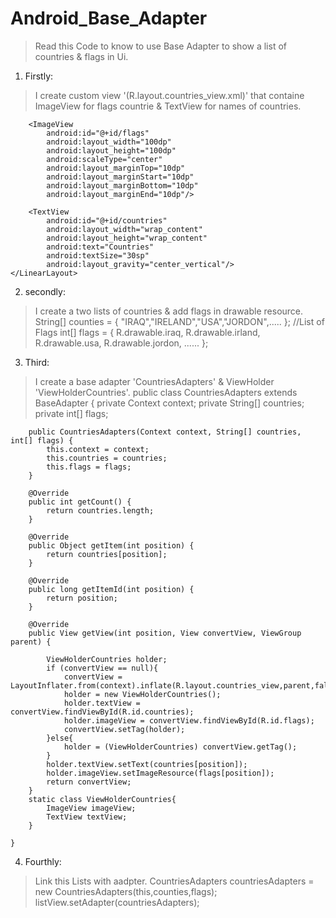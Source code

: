 # Android_Base_Adapter
> Read this Code to know to use Base Adapter to show a list of countries & flags in Ui.

1. Firstly:
> I create custom view '(R.layout.countries_view.xml)' that containe ImageView for flags countrie & TextView for names of countries.
	<LinearLayout xmlns:android="http://schemas.android.com/apk/res/android"
		android:layout_width="match_parent"
		android:layout_height="wrap_content"
		android:orientation="horizontal">

		<ImageView
			android:id="@+id/flags"
			android:layout_width="100dp"
			android:layout_height="100dp"
			android:scaleType="center"
			android:layout_marginTop="10dp"
			android:layout_marginStart="10dp"
			android:layout_marginBottom="10dp"
			android:layout_marginEnd="10dp"/>

    	<TextView
			android:id="@+id/countries"
			android:layout_width="wrap_content"
			android:layout_height="wrap_content"
			android:text="Countries"
			android:textSize="30sp"
			android:layout_gravity="center_vertical"/>
	</LinearLayout>

2. secondly:
> I create a two lists of countries & add flags in drawable resource.
	String[] counties = {
          "IRAQ","IRELAND","USA","JORDON",.....
        };
        //List of Flags
        int[] flags = {
                R.drawable.iraq,
                R.drawable.irland,
                R.drawable.usa,
                R.drawable.jordon,
				......
        };

3. Third:
> I create a base adapter 'CountriesAdapters' & ViewHolder 'ViewHolderCountries'.
	public class CountriesAdapters extends BaseAdapter {
		private Context context;
		private String[] countries;
		private int[] flags;


		public CountriesAdapters(Context context, String[] countries, int[] flags) {
			this.context = context;
			this.countries = countries;
			this.flags = flags;
		}

		@Override
		public int getCount() {
			return countries.length;
		}

		@Override
		public Object getItem(int position) {
			return countries[position];
		}

		@Override
		public long getItemId(int position) {
			return position;
		}

		@Override
		public View getView(int position, View convertView, ViewGroup parent) {

			ViewHolderCountries holder;
			if (convertView == null){
				convertView = LayoutInflater.from(context).inflate(R.layout.countries_view,parent,false);
				holder = new ViewHolderCountries();
				holder.textView = convertView.findViewById(R.id.countries);
				holder.imageView = convertView.findViewById(R.id.flags);
				convertView.setTag(holder);
			}else{
				holder = (ViewHolderCountries) convertView.getTag();
			}
			holder.textView.setText(countries[position]);
			holder.imageView.setImageResource(flags[position]);
			return convertView;
		}
		static class ViewHolderCountries{
			ImageView imageView;
			TextView textView;
		}

	}

4. Fourthly:
> Link this Lists with aadpter.
		CountriesAdapters countriesAdapters = new CountriesAdapters(this,counties,flags);
		listView.setAdapter(countriesAdapters);